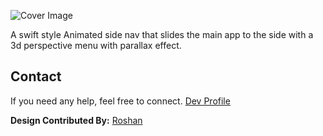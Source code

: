 ![Cover Image](https://github.com/chintanrparmar/MaterialResideMenu/blob/master/cover_image.png)

A swift style Animated side nav that slides the main app to the side with a 3d perspective menu with parallax effect.




## Contact
If you need any help, feel free to connect.
[Dev Profile](https://dev.to/chintan)



**Design Contributed By:** [Roshan](https://github.com/roshanrahman)
